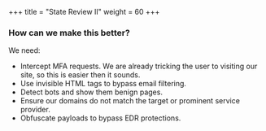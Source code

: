 +++
title = "State Review II"
weight = 60
+++


### How can we make this better?

We need:

- Intercept MFA requests. We are already tricking the user to visiting our site, so this is easier then it sounds.
- Use invisible HTML tags to bypass email filtering.
- Detect bots and show them benign pages.
- Ensure our domains do not match the target or prominent service provider.
- Obfuscate payloads to bypass EDR protections.
